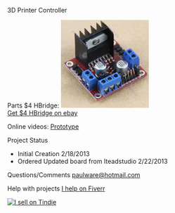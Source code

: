 3D Printer Controller

Parts
  $4 HBridge: <img src="https://github.com/Paulware/3DPrinterController/raw/master/images/HBridge.jpg" width="200px">
  <br>
  [Get $4 HBridge on ebay](http://www.ebay.com/itm/L298N-DC-Stepper-Motor-Dual-H-Bridge-Drive-Controller-Board-Module-for-Arduino-/380520063503?)
  
Online videos:
  [Prototype](http://www.youtube.com/watch?v=m45CU5rBINc)    

Project Status
* Initial Creation 2/18/2013
* Ordered Updated board from Iteadstudio 2/22/2013
  
Questions/Comments
  paulware@hotmail.com
  
Help with projects
  [I help on Fiverr](http://fiverr.com/paulware/help-with-your-arduino-project)

<a href="https://tindie.com/shops/Paulware/?ref=offsite_badges&utm_source=sellers_Paulware&utm_medium=badges&utm_campaign=badge_large"><img src="https://s3.amazonaws.com/tindie-static/badges/tindie-large.png" alt="I sell on Tindie"></a>
  